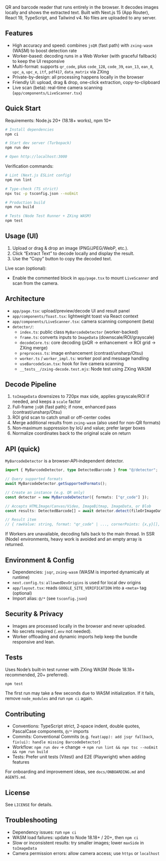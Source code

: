 QR and barcode reader that runs entirely in the browser. It decodes images locally and shows the extracted text. Built with Next.js 15 (App Router), React 19, TypeScript, and Tailwind v4. No files are uploaded to any server.

## Features
- High accuracy and speed: combines `jsQR` (fast path) with `zxing-wasm` (WASM) to boost detection rate
- Worker-based: decoding runs in a Web Worker (with graceful fallback) to keep the UI responsive
- Multi-format: supports `qr_code`, plus `code_128`, `code_39`, `ean_13`, `ean_8`, `upc_a`, `upc_e`, `itf`, `pdf417`, `data_matrix` via ZXing
- Private-by-design: all processing happens locally in the browser
- Friendly UI: upload, drag & drop, one-click extraction, copy-to-clipboard
- Live scan (beta): real-time camera scanning (`app/components/LiveScanner.tsx`)

## Quick Start
Requirements: Node.js 20+ (18.18+ works), npm 10+

```bash
# Install dependencies
npm ci

# Start dev server (Turbopack)
npm run dev

# Open http://localhost:3000
```

Verification commands:
```bash
# Lint (Next.js ESLint config)
npm run lint

# Type-check (TS strict)
npx tsc -p tsconfig.json --noEmit

# Production build
npm run build

# Tests (Node Test Runner + ZXing WASM)
npm test
```

## Usage (UI)
1. Upload or drag & drop an image (PNG/JPEG/WebP, etc.).
2. Click “Extract Text” to decode locally and display the result.
3. Use the “Copy” button to copy the decoded text.

Live scan (optional):
- Enable the commented block in `app/page.tsx` to mount `LiveScanner` and scan from the camera.

## Architecture
- `app/page.tsx`: upload/preview/decode UI and result panel
- `app/components/Toast.tsx`: lightweight toast via React context
- `app/components/LiveScanner.tsx`: camera scanning component (beta)
- `detector/`:
  - `index.ts`: public class `MyBarcodeDetector` (worker-backed)
  - `frame.ts`: converts inputs to `ImageData` (downscale/ROI/grayscale)
  - `decodeCore.ts`: core decoding (jsQR → enhancement → ROI grid → ZXing merge)
  - `preprocess.ts`: image enhancement (contrast/unsharp/Otsu)
  - `worker.ts` / `worker_impl.ts`: worker pool and message handling
  - `useBarcodeScan.tsx`: hook for live camera scanning
  - `__tests__/zxing-decode.test.mjs`: Node test using ZXing WASM

## Decode Pipeline
1. `toImageData` downsizes to 720px max side, applies grayscale/ROI if needed, and keeps a `scale` factor
2. Full-frame `jsQR` (fast path); if none, enhanced pass (contrast/unsharp/Otsu)
3. ROI grid scan to catch small or off-center codes
4. Merge additional results from `zxing-wasm` (also used for non-QR formats)
5. Non‑maximum suppression by IoU and value; prefer larger boxes
6. Normalize coordinates back to the original scale on return

## API (quick)
`MyBarcodeDetector` is a browser‑API‑independent detector.

```ts
import { MyBarcodeDetector, type DetectedBarcode } from "@/detector";

// Query supported formats
await MyBarcodeDetector.getSupportedFormats();

// Create an instance (e.g. QR only)
const detector = new MyBarcodeDetector({ formats: ["qr_code"] });

// Accepts HTMLImage/Canvas/Video, ImageBitmap, ImageData, or Blob
const results: DetectedBarcode[] = await detector.detect(fileOrImageData);

// Result item
// { rawValue: string, format: "qr_code" | ..., cornerPoints: {x,y}[], boundingBox: {x,y,width,height} }
```

If Workers are unavailable, decoding falls back to the main thread. In SSR (Node) environments, heavy work is avoided and an empty array is returned.

## Environment & Config
- Dependencies: `jsqr`, `zxing-wasm` (WASM is imported dynamically at runtime)
- `next.config.ts`: `allowedDevOrigins` is used for local dev origins
- `app/layout.tsx`: reads `GOOGLE_SITE_VERIFICATION` into a `<meta>` tag (optional)
- Import alias: `@/*` (see `tsconfig.json`)

## Security & Privacy
- Images are processed locally in the browser and never uploaded.
- No secrets required (`.env` not needed).
- Worker offloading and dynamic imports help keep the bundle responsive and lean.

## Tests
Uses Node’s built‑in test runner with ZXing WASM (Node 18.18+ recommended, 20+ preferred).

```bash
npm test
```

The first run may take a few seconds due to WASM initialization. If it fails, remove `node_modules` and run `npm ci` again.

## Contributing
- Conventions: TypeScript strict, 2‑space indent, double quotes, PascalCase components, `@/*` imports
- Commits: Conventional Commits (e.g. `feat(app): add jsqr fallback`, `fix(ui): handle missing BarcodeDetector`)
- Workflow: `npm run dev` → change → `npm run lint && npx tsc --noEmit && npm run build`
- Tests: Prefer unit tests (Vitest) and E2E (Playwright) when adding features

For onboarding and improvement ideas, see `docs/ONBOARDING.md` and `AGENTS.md`.

## License
See `LICENSE` for details.

## Troubleshooting
- Dependency issues: run `npm ci`
- WASM load failures: update to Node 18.18+ / 20+, then `npm ci`
- Slow or inconsistent results: try smaller images; lower `maxSide` in `toImageData`
- Camera permission errors: allow camera access; use `https` or `localhost`
